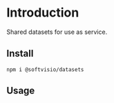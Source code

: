# Introduction

Shared datasets for use as service.

## Install

```shell
npm i @softvisio/datasets
```

## Usage

<!-- Tell about how to use the project, give code examples -->
